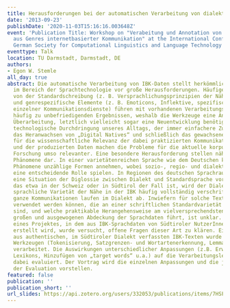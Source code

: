 ```yaml
---
title: Herausforderungen bei der automatischen Verarbeitung von dialektalen IBK-Daten
date: '2013-09-23'
publishDate: '2020-11-03T15:16:16.003648Z'
event: 'Publication Title: Workshop on "Verabeitung und Annotation von Sprachdaten
  aus Genres internetbasierter Kommunikation" at the International Conference of the
  German Society for Computational Linguistics and Language Technology (GSCL 2013)'
eventtype: Talk
location: TU Darmstadt, Darmstadt, DE
authors:
- Egon W. Stemle
all_day: true
abstract: Die automatische Verarbeitung von IBK-Daten stellt herkömmliche Verfahren
  im Bereich der Sprachtechnologie vor große Herausforderungen. Häufige Abweichungen
  von der Standardschreibung (z. B. Versprachlichungsprinzipien der Nähe, Schnellschreibphänomene)
  und genrespezifische Elemente (z. B. Emoticons, Inflektive, spezifische Elemente
  einzelner Kommunikationsdienste) führen mit vorhandenen Verarbeitungswerkzeugen
  häufig zu unbefriedigenden Ergebnissen, weshalb die Werkzeuge eine Anpassung oder
  Überarbeitung, letztlich vielleicht sogar eine Neuentwicklung benötigen. Die voranschreitende
  technologische Durchdringung unseres Alltags, der immer einfachere Zugang zu Kommunikationsmedien,
  das Heranwachsen von „Digital Natives“ und schließlich das gewachsene Bewusstsein
  für die wissenschaftliche Relevanz der dabei praktizierten Kommunikationsformen
  und der produzierten Daten machen die Probleme für die aktuelle korpuslinguistische
  Forschung umso relevanter. Eine besondere Herausforderung stellen nähesprachliche
  Phänomene dar. In einer varietätenreichen Sprache wie dem Deutschen können solche
  Phänomene unzählige Formen annehmen, wobei sozio-, regio- und dialektale Elemente
  eine entscheidende Rolle spielen. In Regionen des deutschen Sprachraums, in denen
  eine Situation der Diglossie zwischen Dialekt und Standardsprache vorherrscht, wie
  das etwa in der Schweiz oder in Südtirol der Fall ist, wird der Dialekt als die
  sprachliche Varietät der Nähe in der IBK häufig vollständig verschriftlicht, d.h.
  ganze Kommunikationen laufen im Dialekt ab. Inwiefern für solche Texte Verarbeitungswerkzeuge
  verwendet werden können, die an einer schriftlichen Standardvarietät ausgerichtet
  sind, und welche praktikable Herangehensweise am vielversprechendsten zu einer hinreichend
  großen und ausgewogenen Abdeckung der Sprachdaten führt, ist unklar. In der Startphase
  eines Projektes, in dem aus IBK-Sprachdaten von Südtiroler NutzerInnen ein Korpus
  erstellt wird, wurde versucht, offene Fragen dieser Art zu klären. Ein Testkorpus
  aus authentischen, im Südtiroler Dialekt verfassten IBK-Texten wurde dazu mit herkömmlichen
  Werkzeugen (Tokenisierung, Satzgrenzen- und Wortartenerkennung, Lemmatisierung)
  verarbeitet. Die Auswirkungen unterschiedlicher Anpassungen (z.B. Erweiterung des
  Lexikons, Hinzufügen von „target words“ u.a.) auf die Verarbeitungsleistung wurden
  dabei evaluiert. Der Vortrag wird die einzelnen Anpassungen und die jeweiligen Ergebnisse
  der Evaluation vorstellen.
featured: false
publication: ''
publication_short: ''
url_slides: https://api.zotero.org/users/332053/publications/items/7HSFPXJI/file/view
---
```


